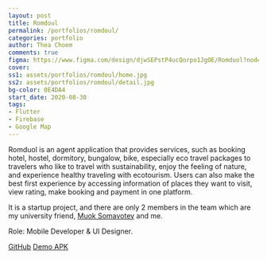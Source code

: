 ```yaml
---
layout: post
title: Romdoul
permalink: /portfolios/romdoul/
categories: portfolio
author: Thea Choem
comments: true
figma: https://www.figma.com/design/djwSEPstP4ucQorpo1JgOE/Romduol?node-id=0-1&t=sRK0qKJzPC98ckbn-1
cover:
ss1: assets/portfolios/romdoul/home.jpg
ss2: assets/portfolios/romdoul/detail.jpg
bg-color: 0E4DA4
start_date: 2020-08-30
tags:
- Flutter
- Firebase
- Google Map
---
```

Romduol is an agent application that provides services, such as booking hotel, hostel, dormitory, bungalow, bike, especially eco travel packages to travelers who like to travel with sustainability, enjoy the feeling of nature, and experience healthy traveling with ecotourism. Users can also make the best first experience by accessing information of places they want to visit, view rating, make booking and payment in one platform.

It is a startup project, and there are only 2 members in the team which are my university friend, <a href="https://facebook.com/maile0902" target="_blank">Muok Somavotey</a> and me.

Role: Mobile Developer & UI Designer.

<a class="primary-button" href="https://github.com/juniorise/romduol">GitHub</a>
<a class="primary-button" href="https://github.com/juniorise/romduol/releases/tag/1">Demo APK</a>
